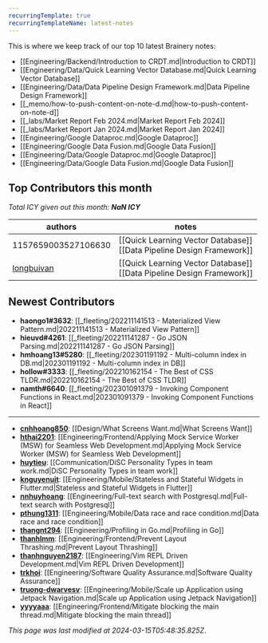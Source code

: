```yaml
---
recurringTemplate: true
recurringTemplateName: latest-notes
---
```


This is where we keep track of our top 10 latest Brainery notes:

- [[Engineering/Backend/Introduction to CRDT.md|Introduction to CRDT]]
- [[Engineering/Data/Quick Learning Vector Database.md|Quick Learning Vector Database]]
- [[Engineering/Data/Data Pipeline Design Framework.md|Data Pipeline Design Framework]]
- [[_memo/how-to-push-content-on-note-d.md|how-to-push-content-on-note-d]]
- [[_labs/Market Report Feb 2024.md|Market Report Feb 2024]]
- [[_labs/Market Report Jan 2024.md|Market Report Jan 2024]]
- [[Engineering/Google Dataproc.md|Google Dataproc]]
- [[Engineering/Google Data Fusion.md|Google Data Fusion]]
- [[Engineering/Data/Google Dataproc.md|Google Dataproc]]
- [[Engineering/Data/Google Data Fusion.md|Google Data Fusion]]


## Top Contributors this month

*Total ICY given out this month: **NaN ICY***

| authors | notes |
| ------- | ----- |
| 1157659003527106630 |  [[Quick Learning Vector Database]]<br> [[Data Pipeline Design Framework]]<br>|
| [longbuivan](https://github.com/longbuivan) |  [[Quick Learning Vector Database]]<br> [[Data Pipeline Design Framework]]<br>|



## Newest Contributors

- **haongo1#3632**: [[_fleeting/202211141513 - Materialized View Pattern.md|202211141513 - Materialized View Pattern]]
- **hieuvd#4261**: [[_fleeting/202211141287 - Go JSON Parsing.md|202211141287 - Go JSON Parsing]]
- **hmhoang13#5280**: [[_fleeting/202301191192 - Multi-column index in DB.md|202301191192 - Multi-column index in DB]]
- **hollow#3333**: [[_fleeting/202210162154 - The Best of CSS TLDR.md|202210162154 - The Best of CSS TLDR]]
- **namth#6640**: [[_fleeting/202301091379 - Invoking Component Functions in React.md|202301091379 - Invoking Component Functions in React]]

---
- **[cnhhoang850](https://github.com/cnhhoang850)**: [[Design/What Screens Want.md|What Screens Want]]
- **[hthai2201](https://github.com/hthai2201)**: [[Engineering/Frontend/Applying Mock Service Worker (MSW) for Seamless Web Development.md|Applying Mock Service Worker (MSW) for Seamless Web Development]]
- **[huytieu](https://github.com/huytieu)**: [[Communication/DiSC Personality Types in team work.md|DiSC Personality Types in team work]]
- **[knguyenuit](https://github.com/knguyenuit)**: [[Engineering/Mobile/Stateless and Stateful Widgets in Flutter.md|Stateless and Stateful Widgets in Flutter]]
- **[nnhuyhoang](https://github.com/nnhuyhoang)**: [[Engineering/Full-text search with Postgresql.md|Full-text search with Postgresql]]
- **[pthung1311](https://github.com/pthung1311)**: [[Engineering/Mobile/Data race and race condition.md|Data race and race condition]]
- **[thangnt294](https://github.com/thangnt294)**: [[Engineering/Profiling in Go.md|Profiling in Go]]
- **[thanhlmm](https://github.com/thanhlmm)**: [[Engineering/Frontend/Prevent Layout Thrashing.md|Prevent Layout Thrashing]]
- **[thanhnguyen2187](https://github.com/thanhnguyen2187)**: [[Engineering/Vim REPL Driven Development.md|Vim REPL Driven Development]]
- **[trkhoi](https://github.com/trkhoi)**: [[Engineering/Software Quality Assurance.md|Software Quality Assurance]]
- **[truong-dwarvesv](https://github.com/truong-dwarvesv)**: [[Engineering/Mobile/Scale up Application using Jetpack Navigation.md|Scale up Application using Jetpack Navigation]]
- **[yyyyaaa](https://github.com/yyyyaaa)**: [[Engineering/Frontend/Mitigate blocking the main thread.md|Mitigate blocking the main thread]]


*This page was last modified at 2024-03-15T05:48:35.825Z*.
